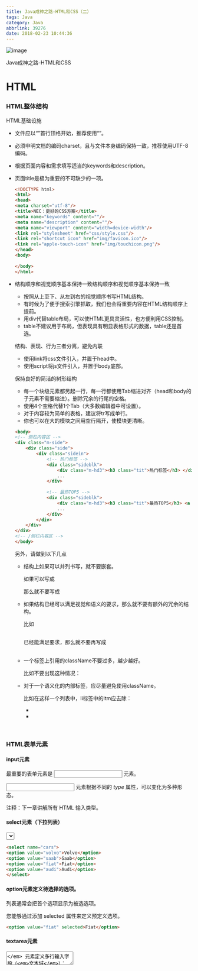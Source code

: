 ```yaml
---
title: Java成神之路-HTML和CSS（二）
tags: Java
category: Java
abbrlink: 39276
date: 2018-02-23 10:44:36
---
```

![image](http://ovi3ob9p4.bkt.clouddn.com/TIETU/CT0126.jpg)

Java成神之路-HTML和CSS
<!--more-->
# HTML

### HTML整体结构 

HTML基础设施

- 文件应以“<!DOCTYPE ......>”首行顶格开始，推荐使用“<!DOCTYPE html>”。

- 必须申明文档的编码charset，且与文件本身编码保持一致，推荐使用UTF-8编码<meta charset="utf-8"/>。

- 根据页面内容和需求填写适当的keywords和description。

- 页面title是极为重要的不可缺少的一项。

  ```html
  <!DOCTYPE html>
  <html>
  <head>
  <meta charset="utf-8"/>
  <title>NEC：更好的CSS方案</title>
  <meta name="keywords" content=""/>
  <meta name="description" content=""/>
  <meta name="viewport" content="width=device-width"/>
  <link rel="stylesheet" href="css/style.css"/>
  <link rel="shortcut icon" href="img/favicon.ico"/>
  <link rel="apple-touch-icon" href="img/touchicon.png"/>
  </head>
  <body>
    
  </body>
  </html>
  ```


- 结构顺序和视觉顺序基本保持一致结构顺序和视觉顺序基本保持一致

  - 按照从上至下、从左到右的视觉顺序书写HTML结构。
  - 有时候为了便于搜索引擎抓取，我们也会将重要内容在HTML结构顺序上提前。
  - 用div代替table布局，可以使HTML更具灵活性，也方便利用CSS控制。
  - table不建议用于布局，但表现具有明显表格形式的数据，table还是首选。

  结构、表现、行为三者分离，避免内联

  - 使用link将css文件引入，并置于head中。
  - 使用script将js文件引入，并置于body底部。

  保持良好的简洁的树形结构

  - 每一个块级元素都另起一行，每一行都使用Tab缩进对齐（head和body的子元素不需要缩进）。删除冗余的行尾的空格。
  - 使用4个空格代替1个Tab（大多数编辑器中可设置）。
  - 对于内容较为简单的表格，建议将tr写成单行。
  - 你也可以在大的模块之间用空行隔开，使模块更清晰。

  ```html
  <body>
  <!-- 侧栏内容区 -->
  <div class="m-side">
      <div class="side">
          <div class="sidein">
              <!-- 热门标签 -->
              <div class="sideblk">
                  <div class="m-hd3"><h3 class="tit">热门标签</h3> </div>
                  ...
              </div>
    
              <!-- 最热TOP5 -->
              <div class="sideblk">
                  <div class="m-hd3"><h3 class="tit">最热TOP5</h3> <a href="#" class="s-fc02 f-fr">更多»</a></div>
                  ...
              </div>
          </div>
      </div>
  </div>
  <!-- /侧栏内容区 -->
  </body>
  ```

  另外，请做到以下几点

  - 结构上如果可以并列书写，就不要嵌套。

    如果可以写成<div></div><div></div>那么就不要写成<div><div></div></div>

  - 如果结构已经可以满足视觉和语义的要求，那么就不要有额外的冗余的结构。

    比如<div><h2></h2></div>已经能满足要求，那么就不要再写成<div><div><h2></h2></div></div>

  - 一个标签上引用的className不要过多，越少越好。

    比如不要出现这种情况：<div class="class1 class2 class3 class4"></div>

  - 对于一个语义化的内部标签，应尽量避免使用className。

    比如在这样一个列表中，li标签中的itm应去除：<ul class="m-help"><li class="itm"></li><li class="itm"></li></ul>

  ​

### HTML表单元素

#### input元素

最重要的表单元素是 *<input>* 元素。

<input> 元素根据不同的 *type* 属性，可以变化为多种形态。

注释：下一章讲解所有 HTML 输入类型。

#### select元素（下拉列表）

*<select>* 元素定义*下拉列表*：

```html
<select name="cars">
<option value="volvo">Volvo</option>
<option value="saab">Saab</option>
<option value="fiat">Fiat</option>
<option value="audi">Audi</option>
</select>
```

#### option元素定义待选择的选项。

列表通常会把首个选项显示为被选选项。

您能够通过添加 selected 属性来定义预定义选项。

```html
<option value="fiat" selected>Fiat</option>
```

#### textarea元素

*<textarea>* 元素定义多行输入字段（*文本域*）：

```html
<textarea name="message" rows="10" cols="30">
The cat was playing in the garden.
</textarea>
```

以上 HTML 代码在浏览器中显示为：

```
The cat was playing in the garden.
```

#### button元素

*<button>* 元素定义可点击的*按钮*：

```html
<button type="button" onclick="alert('Hello World!')">Click Me!</button>
```

以上 HTML 代码在浏览器中显示为：

HTML5 增加了如下表单元素：

- datalist
- keygen
- output

注释：默认地，浏览器不会显示未知元素。新元素不会破坏您的页面。

#### HTML5 datalist元素

*<datalist>* 元素为 <input> 元素规定预定义选项列表。

用户会在他们输入数据时看到预定义选项的下拉列表。

<input> 元素的 *list* 属性必须引用 <datalist> 元素的 *id* 属性。

实例

通过 <datalist> 设置预定义值的 <input> 元素：

```html
<form action="action_page.php">
<input list="browsers">
<datalist id="browsers">
   <option value="Internet Explorer">
   <option value="Firefox">
   <option value="Chrome">
   <option value="Opera">
   <option value="Safari">
</datalist> 
</form>
```

# CSS

## 标签选择器

顾名思议，标签选择器是直接将HTML标签作为选择器，可以是p、h1、dl、strong等HTML标签。如：

![](http://ovi3ob9p4.bkt.clouddn.com/Java/javaxuexi006.png)

### 二、id选择器：

每一个标签他都有一个共同属性id,所以我们通常给页面元素定义id。如图所示.

![](http://ovi3ob9p4.bkt.clouddn.com/Java/javaxuexi007.png)

其中”p1”,”p2”,”p3”是你自己定义的id名称。注意在前面加”#”号。 
id选择器也同样支持后代选择器(针对嵌套标签) 如图所示:

![](http://ovi3ob9p4.bkt.clouddn.com/Java/javaxuexi008.png)

### 三、类（class）选择器：

每一个标签同样都有一个类属性,所以在CSS里用一个点开头表示类别选择器定义，例如：

![](http://ovi3ob9p4.bkt.clouddn.com/Java/javaxuexi009.png)

在页面中，用class=”类别名”的方法调用,这个方法比较简单灵活，可以随时根据页面需要新建和删除。但需要避免多class综合症。

### 四、群组选择器：

当几个元素样式属性一样时，可以共同调用一个声明，元素之间用逗号分隔。如：

![](http://ovi3ob9p4.bkt.clouddn.com/Java/javaxuexi010.png)

下面来看(标签,id,类)群组选择器如图:

![](http://ovi3ob9p4.bkt.clouddn.com/Java/javaxuexi011.png)

使用组群选择器，将会大大的减化CSS代码，将具有多个相同属性的元素，合并群组进行选择，定义同样的CSS属性，这大大的提高了编码效率与CSS文件体积。

### 五、后代选择器：

后代选择器也称作为派生选择器,通过依据元素在其位置的上下文关系来定义样式，你可以使标记更加简洁。 
在 CSS 中，通过这种方式来应用规则的选择器被称为上下文选择器 (contextual selectors)，这是由于它们依赖于上下文关系来应用或者避免某项规则。在 CSS2 中，它们称为派生选择器，但是无论你如何称呼它们，它们的作用都是相同的。 
派生选择器允许你根据文档的上下文关系来确定某个标签的样式。通过合理地使用派生选择器，我们可以使 HTML 代码变得更加整洁。 
比方说，你希望列表中的 strong 元素变为斜体字，而不是通常的粗体字，可以这样定义一个派生选择器： 
请注意标记为 **的蓝色代码的上下文关系：**

![](http://ovi3ob9p4.bkt.clouddn.com/Java/javaxuexi012.png)
在上面的例子中，只有 li 元素中的 strong 元素的样式为斜体字，无需为 strong 元素定义特别的 class 或 id，代码更加简洁。

结合使用上面的五种CSS选择器，基本满足了CSS布局的需要，主要在于灵活的使用，特别是后代选择器的使用能大大的简化HTML文档，使HTML做到结构化明确，最小的代码实现同样的效果。 
选择器讲完了,我们来看看选择器的优先级.

### 六 比较器的优先级

比较同一级别的个数，数量多的优先级高，如果相同即比较下一级别的个数 ，至于各级别的优先级，大家应该已经很清楚了，就是：

```
important > 内联 > ID > 类 > 标签 | 伪类 | 属性选择 > 伪对象 > 继承 > 通配符 通配符 > 继承1
```

这也就解释了为什么11个标签的定义会比不上1个类的定义，1个类加11个标签会比不上2个类的权重高。

选择器的优先级计算细则就显得很重要了。 
之前有人说选择器的优先级是tagname=1,classname=10,id=100, 因此选择器 #demo > ul > .active的优先级就是 100+10+1 = 111,实际上真是这么计算的嘛，难道10个class就和一个id的优先级是一样的？

下面看看官方对选择器的定义： 
一个选择器的优先级由四个数字a,b,c,d确定。当比较两个选择器时，先比较a，a值大的优先级高，如果a相等则比较b，b值大的优先级高，以此类推。因此，无论b的值多大，也不会对a值的比较造成影响。

```
a由style确定，如果一个属性由元素上的style属性定义则a为1，否则a为0
b是id的数量
c是class和伪类以及属性的数量
d是tagname以及伪元素的数量1234
```

按照这个规则，我们来看看下面这个选择器的优先级：

![](http://ovi3ob9p4.bkt.clouddn.com/Java/javaxuexi013.png)

下面我们来看一下优先级的例子,如图所示:

![](http://ovi3ob9p4.bkt.clouddn.com/Java/javaxuexi014.png)

上例中的元素是绿色的，因为内联元素的优先级最高 
同时也可以得出结论，低优先级选择器的叠加是不会影响高优先级的选择器的.

## CSS引入方式

### 内嵌式

通过`<style> </style>`来书写CSS代码。

只能应用于当前网页，不能被其它网页共享。

注意：<style>标记可以放在网页的任何地方，但一般放在<head>。

### 外联式

通过<link>标记来引入外部的CSS文件(.css)。

可以被其它网页共享。public.css index.css news.css about.css

格式：

```
<link href=“CSS的URL” rel=“stylesheet” type=“text/css” />
```

注意：<link>标记只能放在<head>中

### 行内样式

通过style的属性来书写CSS代码。

每一个HTML元素，都有 style、class、id、name、title 属性。

举例：

```
<p style=“font-size:24px;”></p>
```

CSS的字体/文本属性

Font-size：文字大小

Font-weight：加粗

Font-style：斜体

Color：颜色

Line-height：行高

Text-indent：首行缩进

Text-align：水平对齐

Letter-spacing：字符间距

CSS列表

List-style-type：列表类型，取值：none、circle、 square

List-style-position：符号位置，取值：inside、outside

List-style-image：图片路径，举例：list-style-image:url(images/li01.gif);
